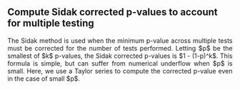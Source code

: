<br>

## Compute Sidak corrected p-values to account for multiple testing

<div align="justify"> The Sidak method is used when the minimum p-value across multiple tests must be corrected for the number of tests performed. Letting $p$ be the smallest of $k$ p-values, the Sidak corrected p-values is $1 - (1-p)^k$. This formula is simple, but can suffer from numerical underflow when $p$ is small. Here, we use a Taylor series to compute the corrected p-value even in the case of small $p$.
</div> 


